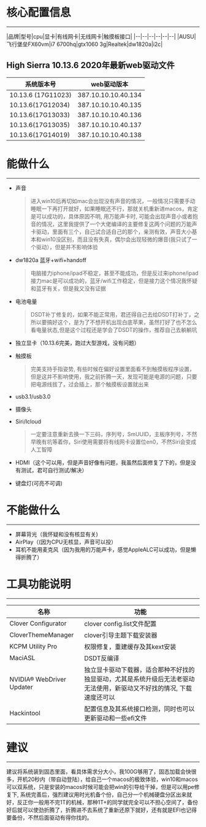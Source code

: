 # 核心配置信息
---

|品牌|型号|cpu|显卡|有线网卡|无线网卡|触摸板接口|
|--|--|--|--|--|--|
|AUSU|飞行堡垒FX60vm|i7 6700hq|gtx1060 3g|Realtek|dw1820a|i2c|



## High Sierra 10.13.6 2020年最新web驱动文件

| 系统版本号         | web驱动版本         |
| ------------------ | ------------------- |
| 10.13.6 (17G11023) | 387.10.10.10.40.134 |
| 10.13.6(17G12034)  | 387.10.10.10.40.135 |
| 10.13.6(17G13033)  | 387.10.10.10.40.136 |
| 10.13.6(17G13035)  | 387.10.10.10.40.137 |
| 10.13.6(17G14019)  | 387.10.10.10.40.138 |

# 能做什么

---
- 声音

    > 进入win10后再切如mac会出现没有声音的情况，一般情况只需要手动睡眠一下再打开就好，如果睡眠还不行，那就关机重新进macos，肯定是可以成功的，具体原因不明, 用万能声卡时, 可能会出现声音小或者抱音的情况，这里我提供了一个大佬编译的主要修复这两个问题的万能声卡驱动，里面有三个，自己试合适自己的那个，亲测有效，声音大小基本和win10没区别，而且没有失真，偶尔会出现轻微的爆音(我只试了一个驱动），但是并不影响体验

- dw1820a 蓝牙+wifi+handoff 

    > 电脑接力iphone/ipad不稳定，甚至不能成功，但是反过来iphone/ipad接力mac是可以成功的，蓝牙/wifi工作稳定，但是接力这个情况我怀疑和蓝牙有关，但是我又没有证据

- 电池电量 

    > DSDT补丁修复的，如果不能正常用，君还得自己去给DSDT打补丁，之所以要搞好这个，是为了不想开机出现白底苹果，虽然打好了也不怎么看电量状态,但是这个过程还是学会了DSDT的操作，推荐自己去躺躺坑

- 独立显卡（10.13.6完美，跑过大型游戏，没有问题）

- 触摸板

    > 完美支持手指姿势, 有些时候在偏好设置里面看不到触摸板程序设置，但是这并不影响使用，我之前折腾一天，发现可能是电源的问题，只要把电源线拔了，过会插上，那个触摸板设置就出来

- usb3.1/usb3.0

- 摄像头

- Siri/Icloud

    > 一定要注意重新去换一下三码，序列号，SmUUID，主板序列号，不然早晚有坑等着你，Siri使用需要将有线网卡设置位en0，不然Siri会变成人工智障

- HDMI（这个可以用，但是声音好像有问题，我虽然后面修复了下的，但是没有测试，君可自行测试/解决）

- 键盘灯(可亮不可调)

# 不能做什么
---
- 屏幕背光（我怀疑和没有核显有关)
- AirPlay（(因为CPU无核显，声音可以投）
- 耳机不能用麦克风（因为我用的万能声卡，感觉AppleALC可以成功，但是懒得折腾了）

# 工具功能说明
---
|名称|功能|
|--|--|
|Clover Configurator|clover config.list文件配置|
|CloverThemeManager|clover引导主题下载安装器|
|KCPM Utility Pro|权限修复，重建缓存及其kext安装|
|MaciASL|DSDT反编译|
|NVIDIA® WebDriver Updater|独立显卡驱动下载器，适合那种不好找的独显驱动，尤其是系统升级后无法老驱动无法使用，新驱动又不好找的情况, 下载速度还可以|
|Hackintool|配置信息及其系统接口检测，同时也可以更新驱动和一些efi文件|

# 建议
---
​	建议将系统装到固态里面，看具体需求分大小，我100G够用了，固态加载会快很多，开机20秒内（带自动登陆），给自己一个macos的极致体验，win10和macos可以双系统，只是安装的macos时候可能会把win的引导给干掉，但是可以用pe修复下, 系统完善后，强烈建议用时光机备个份，自己分一个机械硬盘分区出来就好，反正你一般用不完1T的机械，那种1T+的同学就完全可以不担心空间了，备份好后就可以使劲折腾了，折腾进不去系统了重新还原下就好，还有就是EFI也记得要备份，不然后面驱动有得你找的。
